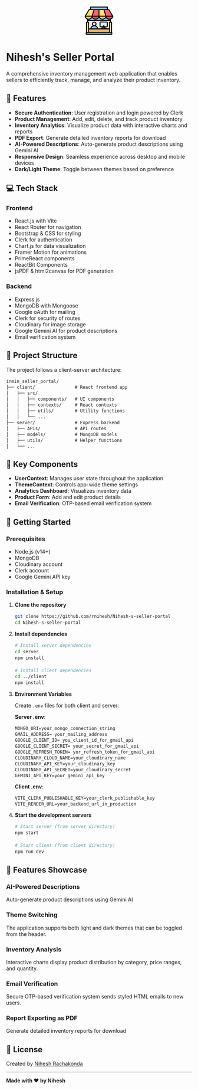 <p align="center">
  <img src="./client/src/assets/image2.png" width="80" alt="Logo" />
</p>

# Nihesh's Seller Portal 

A comprehensive inventory management web application that enables sellers to efficiently track, manage, and analyze their product inventory.


## 🚀 Features

- **Secure Authentication**: User registration and login powered by Clerk
- **Product Management**: Add, edit, delete, and track product inventory
- **Inventory Analytics**: Visualize product data with interactive charts and reports
- **PDF Export**: Generate detailed inventory reports for download
- **AI-Powered Descriptions**: Auto-generate product descriptions using Gemini AI
- **Responsive Design**: Seamless experience across desktop and mobile devices
- **Dark/Light Theme**: Toggle between themes based on preference

## 💻 Tech Stack

### Frontend
- React.js with Vite
- React Router for navigation
- Bootstrap & CSS for styling
- Clerk for authentication
- Chart.js for data visualization
- Framer Motion for animations
- PrimeReact components
- ReactBit Components
- jsPDF & html2canvas for PDF generation

### Backend
- Express.js
- MongoDB with Mongoose
- Google oAuth for mailing
- Clerk for security of routes
- Cloudinary for image storage
- Google Gemini AI for product descriptions
- Email verification system

## 🔧 Project Structure

The project follows a client-server architecture:

```
inmin_seller_portal/
├── client/               # React frontend app
│   ├── src/
│   │   ├── components/   # UI components
│   │   ├── contexts/     # React contexts
│   │   ├── utils/        # Utility functions
│   │   └── ...
├── server/               # Express backend
│   ├── APIs/             # API routes
│   ├── models/           # MongoDB models
│   ├── utils/            # Helper functions
│   └── ...
```

## 🔑 Key Components

- **UserContext**: Manages user state throughout the application
- **ThemeContext**: Controls app-wide theme settings
- **Analytics Dashboard**: Visualizes inventory data
- **Product Form**: Add and edit product details
- **Email Verification**: OTP-based email verification system

## 🚀 Getting Started

### Prerequisites
- Node.js (v14+)
- MongoDB
- Cloudinary account
- Clerk account
- Google Gemini API key

### Installation & Setup

1. **Clone the repository**
   ```bash
   git clone https://github.com/rnihesh/Nihesh-s-seller-portal
   cd Nihesh-s-seller-portal
   ```

2. **Install dependencies**
   ```bash
   # Install server dependencies
   cd server
   npm install

   # Install client dependencies
   cd ../client
   npm install
   ```

3. **Environment Variables**

   Create `.env` files for both client and server:

   **Server .env**:
   ```
   MONGO_URI=your_mongo_connection_string
   GMAIL_ADDRESS= your_mailing_address
   GOOGLE_CLIENT_ID= you_client_id_for_gmail_api
   GOOGLE_CLIENT_SECRET= your_secret_for_gmail_api
   GOOGLE_REFRESH_TOKEN= yor_refresh_token_for_gmail_api
   CLOUDINARY_CLOUD_NAME=your_cloudinary_name
   CLOUDINARY_API_KEY=your_cloudinary_key
   CLOUDINARY_API_SECRET=your_cloudinary_secret
   GEMINI_API_KEY=your_gemini_api_key
   ```

   **Client .env**:
   ```
   VITE_CLERK_PUBLISHABLE_KEY=your_clerk_publishable_key
   VITE_RENDER_URL=your_backend_url_in_production
   ```

4. **Start the development servers**
   ```bash
   # Start server (from server directory)
   npm start

   # Start client (from client directory)
   npm run dev
   ```

## 🎨 Features Showcase

### AI-Powered Descriptions
Auto-generate product descriptions using Gemini AI

### Theme Switching
The application supports both light and dark themes that can be toggled from the header.

### Inventory Analysis
Interactive charts display product distribution by category, price ranges, and quantity.

### Email Verification
Secure OTP-based verification system sends styled HTML emails to new users.

### Report Exporting as PDF
 Generate detailed inventory reports for download

## 📄 License

Created by [Nihesh Rachakonda](https://github.com/rnihesh)

---

**Made with ❤️ by Nihesh**